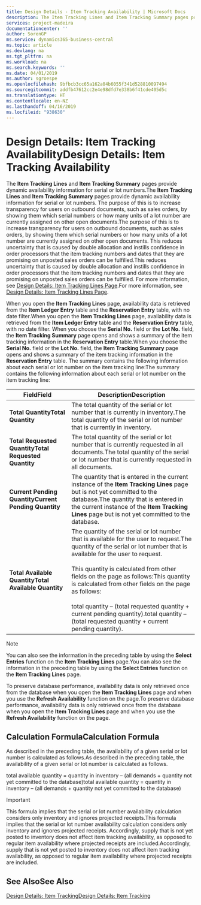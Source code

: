 ```yaml
---
title: Design Details - Item Tracking Availability | Microsoft Docs
description: The Item Tracking Lines and Item Tracking Summary pages provide dynamic availability information for serial or lot numbers. The purpose of this is to increase transparency for users on outbound documents, such as sales orders, by showing them which serial numbers or how many units of a lot number are currently assigned on other open documents.
services: project-madeira
documentationcenter: ''
author: SorenGP
ms.service: dynamics365-business-central
ms.topic: article
ms.devlang: na
ms.tgt_pltfrm: na
ms.workload: na
ms.search.keywords: ''
ms.date: 04/01/2019
ms.author: sgroespe
ms.openlocfilehash: 9bfbcb3cc65a162a04b6055f341d528810097494
ms.sourcegitcommit: addfb47612cc2e4e98dfd7e338b6f41cde405d5c
ms.translationtype: HT
ms.contentlocale: en-NZ
ms.lasthandoff: 04/16/2019
ms.locfileid: "938630"
---
```

# <a name="design-details-item-tracking-availability"></a><span data-ttu-id="a44b0-104">Design Details: Item Tracking Availability</span><span class="sxs-lookup"><span data-stu-id="a44b0-104">Design Details: Item Tracking Availability</span></span>
<span data-ttu-id="a44b0-105">The **Item Tracking Lines** and **Item Tracking Summary** pages provide dynamic availability information for serial or lot numbers.</span><span class="sxs-lookup"><span data-stu-id="a44b0-105">The **Item Tracking Lines** and **Item Tracking Summary** pages provide dynamic availability information for serial or lot numbers.</span></span> <span data-ttu-id="a44b0-106">The purpose of this is to increase transparency for users on outbound documents, such as sales orders, by showing them which serial numbers or how many units of a lot number are currently assigned on other open documents.</span><span class="sxs-lookup"><span data-stu-id="a44b0-106">The purpose of this is to increase transparency for users on outbound documents, such as sales orders, by showing them which serial numbers or how many units of a lot number are currently assigned on other open documents.</span></span> <span data-ttu-id="a44b0-107">This reduces uncertainty that is caused by double allocation and instills confidence in order processors that the item tracking numbers and dates that they are promising on unposted sales orders can be fulfilled.</span><span class="sxs-lookup"><span data-stu-id="a44b0-107">This reduces uncertainty that is caused by double allocation and instills confidence in order processors that the item tracking numbers and dates that they are promising on unposted sales orders can be fulfilled.</span></span> <span data-ttu-id="a44b0-108">For more information, see [Design Details: Item Tracking Lines Page](design-details-item-tracking-lines-window.md).</span><span class="sxs-lookup"><span data-stu-id="a44b0-108">For more information, see [Design Details: Item Tracking Lines Page](design-details-item-tracking-lines-window.md).</span></span>  

 <span data-ttu-id="a44b0-109">When you open the **Item Tracking Lines** page, availability data is retrieved from the **Item Ledger Entry** table and the **Reservation Entry** table, with no date filter.</span><span class="sxs-lookup"><span data-stu-id="a44b0-109">When you open the **Item Tracking Lines** page, availability data is retrieved from the **Item Ledger Entry** table and the **Reservation Entry** table, with no date filter.</span></span> <span data-ttu-id="a44b0-110">When you choose the **Serial No.** field or the **Lot No.** field, the **Item Tracking Summary** page opens and shows a summary of the item tracking information in the **Reservation Entry** table.</span><span class="sxs-lookup"><span data-stu-id="a44b0-110">When you choose the **Serial No.** field or the **Lot No.** field, the **Item Tracking Summary** page opens and shows a summary of the item tracking information in the **Reservation Entry** table.</span></span> <span data-ttu-id="a44b0-111">The summary contains the following information about each serial or lot number on the item tracking line:</span><span class="sxs-lookup"><span data-stu-id="a44b0-111">The summary contains the following information about each serial or lot number on the item tracking line:</span></span>  

|<span data-ttu-id="a44b0-112">Field</span><span class="sxs-lookup"><span data-stu-id="a44b0-112">Field</span></span>|<span data-ttu-id="a44b0-113">Description</span><span class="sxs-lookup"><span data-stu-id="a44b0-113">Description</span></span>|  
|---------------------------------|---------------------------------------|  
|<span data-ttu-id="a44b0-114">**Total Quantity**</span><span class="sxs-lookup"><span data-stu-id="a44b0-114">**Total Quantity**</span></span>|<span data-ttu-id="a44b0-115">The total quantity of the serial or lot number that is currently in inventory.</span><span class="sxs-lookup"><span data-stu-id="a44b0-115">The total quantity of the serial or lot number that is currently in inventory.</span></span>|  
|<span data-ttu-id="a44b0-116">**Total Requested Quantity**</span><span class="sxs-lookup"><span data-stu-id="a44b0-116">**Total Requested Quantity**</span></span>|<span data-ttu-id="a44b0-117">The total quantity of the serial or lot number that is currently requested in all documents.</span><span class="sxs-lookup"><span data-stu-id="a44b0-117">The total quantity of the serial or lot number that is currently requested in all documents.</span></span>|  
|<span data-ttu-id="a44b0-118">**Current Pending Quantity**</span><span class="sxs-lookup"><span data-stu-id="a44b0-118">**Current Pending Quantity**</span></span>|<span data-ttu-id="a44b0-119">The quantity that is entered in the current instance of the **Item Tracking Lines** page but is not yet committed to the database.</span><span class="sxs-lookup"><span data-stu-id="a44b0-119">The quantity that is entered in the current instance of the **Item Tracking Lines** page but is not yet committed to the database.</span></span>|  
|<span data-ttu-id="a44b0-120">**Total Available Quantity**</span><span class="sxs-lookup"><span data-stu-id="a44b0-120">**Total Available Quantity**</span></span>|<span data-ttu-id="a44b0-121">The quantity of the serial or lot number that is available for the user to request.</span><span class="sxs-lookup"><span data-stu-id="a44b0-121">The quantity of the serial or lot number that is available for the user to request.</span></span><br /><br /> <span data-ttu-id="a44b0-122">This quantity is calculated from other fields on the page as follows:</span><span class="sxs-lookup"><span data-stu-id="a44b0-122">This quantity is calculated from other fields on the page as follows:</span></span><br /><br /> <span data-ttu-id="a44b0-123">total quantity – (total requested quantity + current pending quantity).</span><span class="sxs-lookup"><span data-stu-id="a44b0-123">total quantity – (total requested quantity + current pending quantity).</span></span>|  

> [!NOTE]  
>  <span data-ttu-id="a44b0-124">You can also see the information in the preceding table by using the **Select Entries** function on the **Item Tracking Lines** page.</span><span class="sxs-lookup"><span data-stu-id="a44b0-124">You can also see the information in the preceding table by using the **Select Entries** function on the **Item Tracking Lines** page.</span></span>  

 <span data-ttu-id="a44b0-125">To preserve database performance, availability data is only retrieved once from the database when you open the **Item Tracking Lines** page and when you use the **Refresh Availability** function on the page.</span><span class="sxs-lookup"><span data-stu-id="a44b0-125">To preserve database performance, availability data is only retrieved once from the database when you open the **Item Tracking Lines** page and when you use the **Refresh Availability** function on the page.</span></span>  

## <a name="calculation-formula"></a><span data-ttu-id="a44b0-126">Calculation Formula</span><span class="sxs-lookup"><span data-stu-id="a44b0-126">Calculation Formula</span></span>  
 <span data-ttu-id="a44b0-127">As described in the preceding table, the availability of a given serial or lot number is calculated as follows.</span><span class="sxs-lookup"><span data-stu-id="a44b0-127">As described in the preceding table, the availability of a given serial or lot number is calculated as follows.</span></span>  

 <span data-ttu-id="a44b0-128">total available quantity = quantity in inventory – (all demands + quantity not yet committed to the database)</span><span class="sxs-lookup"><span data-stu-id="a44b0-128">total available quantity = quantity in inventory – (all demands + quantity not yet committed to the database)</span></span>  

> [!IMPORTANT]  
>  <span data-ttu-id="a44b0-129">This formula implies that the serial or lot number availability calculation considers only inventory and ignores projected receipts.</span><span class="sxs-lookup"><span data-stu-id="a44b0-129">This formula implies that the serial or lot number availability calculation considers only inventory and ignores projected receipts.</span></span> <span data-ttu-id="a44b0-130">Accordingly, supply that is not yet posted to inventory does not affect item tracking availability, as opposed to regular item availability where projected receipts are included.</span><span class="sxs-lookup"><span data-stu-id="a44b0-130">Accordingly, supply that is not yet posted to inventory does not affect item tracking availability, as opposed to regular item availability where projected receipts are included.</span></span>  

## <a name="see-also"></a><span data-ttu-id="a44b0-131">See Also</span><span class="sxs-lookup"><span data-stu-id="a44b0-131">See Also</span></span>  
 [<span data-ttu-id="a44b0-132">Design Details: Item Tracking</span><span class="sxs-lookup"><span data-stu-id="a44b0-132">Design Details: Item Tracking</span></span>](design-details-item-tracking.md)
